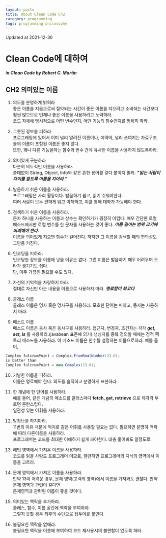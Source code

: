 ```yaml
---
layout: posts
title: About Clean Code Ch2
category: programming
tags: programming philosophy
---
```


Updated at 2021-12-30

# Clean Code에 대하여

**_in Clean Code by Robert C. Martin_**

## CH2 의미있는 이름

1. 의도를 분명하게 밝혀라  
   좋은 이름을 지음으로써 절약되는 시간이 좋은 이름을 지으려고
   소비하는 시간보다 훨씬 많으므로 언제나 좋은 이름을 사용하려고 노력하라.  
   코드 자체에 명시적으로 어떤 변수인지, 어떤 기능의 함수인지를
   명확히 하라.

2. 그릇된 정보를 피하라  
   프로그래밍에 있어서 이미 널리 알려진 이름이나, 예약어,
   널리 쓰여지는 자료구조 들의 이름이 포함된 이름은 좋지 않다.  
   또한, 꽤나 다른 기능을하는 함수와 변수 간에 유사한 이름을 사용하지 않도록하라.

3. 의미있게 구분하라  
   다분히 의도적인 이름을 사용하라.  
   쓸데없이 String, Object, Info와 같은 흔한 용어를 갖다 붙이지 말라. **_"읽는 사람이 차이를 알도록 이름을 지어라."_**

4. 발음하기 쉬운 이름을 사용하라.  
   프로그래밍은 사회 활동이다. 발음하기 쉽고, 읽기 쉬워야한다.  
   여러 사람이 모두 편하게 읽고 이해하고, 이를 통해 대화가 가능해야 한다.

5. 검색하기 쉬운 이름을 사용하라.  
   문자 하나를 사용하는 이름과 상수는 확인하기가 굉장히 어렵다.
   매우 간단한 로컬 메소드에서만 로컬 변수를 한 문자롤 사용하는 것이 좋다. **_이름 길이는 범위 크기에 비례해야 한다._**  
   이름을 의미있게 지으면 함수가 길어진다. 하지만 그 이름을 검색할 때의 편의성도 그만큼 커진다.

6. 인코딩을 피하라.  
   인코딩한 정보를 이름에 넣을 이유는 없다. 그런 이름은 발음하기 매우 어려우며 오타가 생기기도 쉽다.  
   단, 아주 가끔은 필요할 수도 있다.

7. 자신의 기억력을 자랑하지 마라.  
   절대로 자신만 아는 내용을 이름으로 사용하지 마라. **_명료함이 최고다_**

8. 클래스 이름  
   클래스 이름은 명사 혹은 명사구를 사용하라. 모호한 단어는 피하고, 동사는 사용하지 마라.

9. 메소드 이름  
   메소드 이름은 동사 혹은 동사구를 사용하라. 접근자, 변경자, 조건자는 각각 **_get, set, is_** 를 사용하라.(javabean 표준에 의거) 생성자를 중복 정의할 때에는 정적 팩토리 메소드를 사용하라. 이 메소드 이름은 인수를 설명하는 이름으로하라. 예를 들어,

```java
Complex fulcrumPoint = Complex.FromRealNumber(23.0);
is better than
Complex fulcrumPoint = new Complex(23.0);
```

10. 기발한 이름을 피하라.  
    이름은 명료해야 한다. 의도를 솔직하고 분명하게 표현하라.

11. 한 개념에 한 단어를 사용하라.  
    예를 들어, 같은 개념의 메소드를 클래스마다 **fetch, get, retrieve** 으로 제각각 부르면 혼란스럽다.  
    일관성 있는 어휘를 사용하라.

12. 말장난을 하지마라.  
    11번의 이유 때문에 억지로 같은 어휘를 사용할 필요는 없다. 필요하면 분명히 맥락에 따라 다른이름을 사용하라.  
    프로그래머는 코드를 최대한 이해하기 쉽게 짜야한다. 대충 훑어봐도 알정도로.

13. 해법 영역에서 가져온 이름을 사용하라.  
    코드를 읽을 사람도 프로그래머 이므로, 웬만하면 프로그래머의 지식의 영역에서 이름을 고르라.

14. 문제 영역에서 가져온 이름을 사용하라.  
    만약 13이 어려운 경우, 문제 영역(고객의 영역)에서 이름을 가져와도 괜찮다. 만약 문제 영역과 관련이 깊다면  
    문제영역과 관련된 이름이 좋을 것이다.

15. 의미있는 맥락을 추가하라.  
    클래스, 함수, 이름 공간에 맥락을 부여하라.  
    그렇지 못할 경우 최후의 수단으로 접두어를 붙인다.

16. 불필요한 맥락을 없애라.  
    불필요한 맥락을 이름에 부여하여 코드 재사용시의 불편함이 없도록 하라.
